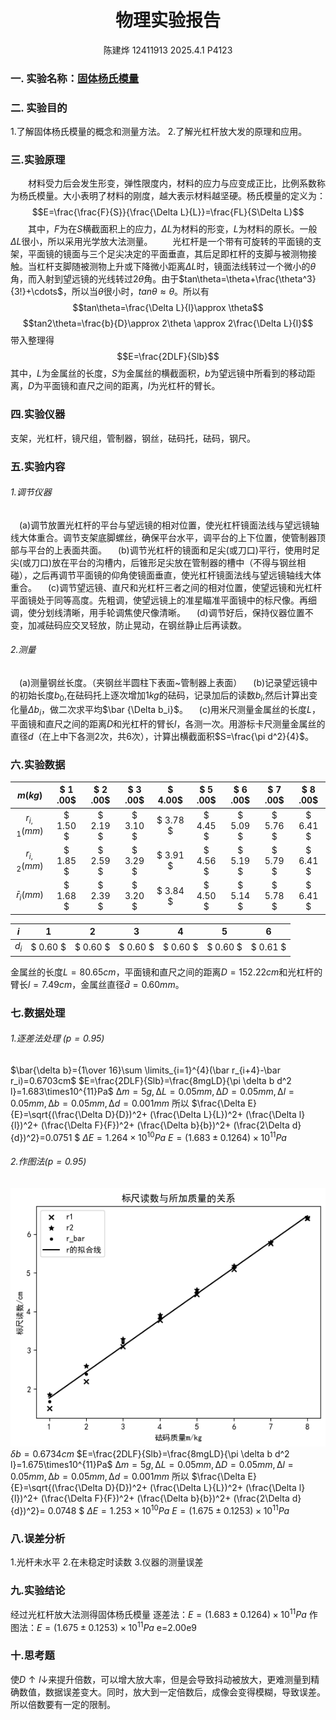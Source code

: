 <!---<style>
.center{
    width:auto;
    display:table;
    margin-left: auto;
    margin-right: auto;
}

</style>--->

# <center>物理实验报告 </center>
 <center>陈建烨 12411913 2025.4.1 P4123</center> <!---这里是姓名栏--->

### 一. 实验名称：<u>固体杨氏模量</u>
<!---课程名称写<u>和</u>之间--->
### 二. 实验目的 
1.了解固体杨氏模量的概念和测量方法。
2.了解光杠杆放大发的原理和应用。


### 三.实验原理
&emsp;&emsp;材料受力后会发生形变，弹性限度内，材料的应力与应变成正比，比例系数称为杨氏模量。大小表明了材料的刚度，越大表示材料越坚硬。杨氏模量的定义为：
$$E=\frac{\frac{F}{S}}{\frac{\Delta L}{L}}=\frac{FL}{S\Delta L}$$
&emsp;&emsp;其中，$F$为在$S$横截面积上的应力，$\Delta L$为材料的形变，$L$为材料的原长。一般$\Delta L$很小，所以采用光学放大法测量。
&emsp;&emsp;光杠杆是一个带有可旋转的平面镜的支架，平面镜的镜面与三个足尖决定的平面垂直，其后足即杠杆的支脚与被测物接触。当杠杆支脚随被测物上升或下降微小距离$\Delta L$时，镜面法线转过一个微小的$\theta$角，而入射到望远镜的光线转过$2 \theta$角。由于$tan\theta=\theta+\frac{\theta^3}{3!}+\cdots$，所以当$\theta$很小时，$tan\theta \approx \theta$。所以有
$$tan\theta=\frac{\Delta L}{l}\approx \theta$$
$$tan2\theta=\frac{b}{D}\approx 2\theta \approx 2\frac{\Delta L}{l}$$
带入整理得
$$E=\frac{2DLF}{Slb}$$
其中，$L$为金属丝的长度，$S$为金属丝的横截面积，$b$为望远镜中所看到的移动距离，$D$为平面镜和直尺之间的距离，$l$为光杠杆的臂长。


### 四.实验仪器
支架，光杠杆，镜尺组，管制器，钢丝，砝码托，砝码，钢尺。
### 五.实验内容
###### 1.调节仪器
&emsp;(a)调节放置光杠杆的平台与望远镜的相对位置，使光杠杆镜面法线与望远镜轴线大体重合。调节支架底脚螺丝，确保平台水平，调平台的上下位置，使管制器顶部与平台的上表面共面。
&emsp;(b)调节光杠杆的镜面和足尖(或刀口)平行，使用时足尖(或刀口)放在平台的沟槽内，后锥形足尖放在管制器的槽中（不得与钢丝相碰），之后再调节平面镜的仰角使镜面垂直，使光杠杆镜面法线与望远镜轴线大体重合。
&emsp;(c)调节望远镜、直尺和光杠杆三者之间的相对位置，使望远镜和光杠杆平面镜处于同等高度。先粗调，使望远镜上的准星瞄准平面镜中的标尺像。再细调，使分划线清晰，用手轮调焦使尺像清晰。
&emsp;(d)调节好后，保持仪器位置不变，加减砝码应交叉轻放，防止晃动，在钢丝静止后再读数。
###### 2.测量
&emsp;(a)测量钢丝长度。（夹钢丝半圆柱下表面~管制器上表面）
&emsp;(b)记录望远镜中的初始长度$b_0$,在砝码托上逐次增加$1kg$的砝码，记录加后的读数$b_i$,然后计算出变化量$\Delta b_i$，做二次求平均$\bar {\Delta b_i}$。
&emsp;(c)用米尺测量金属丝的长度$L$，平面镜和直尺之间的距离$D$和光杠杆的臂长$l$，各测一次。用游标卡尺测量金属丝的直径$d$（在上中下各测2次，共6次），计算出横截面积$S=\frac{\pi d^2}{4}$。

### 六.实验数据

|$m(kg)$|$ 1 .00$|$ 2 .00$|$ 3 .00$|$ 4.00$|$ 5 .00$|$ 6 .00$|$ 7 .00$|$ 8 .00$|
|:--:|:--:|:--:|:--:|:--:|:--:|:--:|:--:|:--:|
|$r_{i,1}(mm)$|$ 1.50 $|$ 2.19 $|$ 3.10 $|$ 3.78 $|$ 4.45 $|$ 5.09 $|$ 5.76 $|$ 6.41 $|
|$r_{i,2}(mm)$|$ 1.85 $|$ 2.59 $|$ 3.29 $|$ 3.91 $|$ 4.56 $|$ 5.19 $|$ 5.79 $|$ 6.41 $|
|$\bar r_i(mm)$|$ 1.68 $|$ 2.39 $|$ 3.20 $|$ 3.84 $|$ 4.50 $|$ 5.14 $|$ 5.78 $|$ 6.41 $|

|$i$|$1$|$2$|$3$|$4$|$5$|$6$|
|:--:|:--:|:--:|:--:|:--:|:--:|:--:|
|$d_i$|$ 0.60 $|$ 0.60 $|$ 0.60 $|$ 0.60 $|$ 0.60 $|$ 0.61 $|


金属丝的长度$L=80.65cm$，平面镜和直尺之间的距离$D=152.22cm$和光杠杆的臂长$l=7.49cm$，金属丝直径$\bar d=0.60mm$。
### 七.数据处理
###### 1.逐差法处理 ($p=0.95$)
$\bar{\delta b}={1\over 16}\sum \limits_{i=1}^{4}(\bar r_{i+4}-\bar r_i)=0.6703cm$
$E=\frac{2DLF}{Slb}=\frac{8mgLD}{\pi \delta b d^2 l}=1.683\times10^{11}Pa$
$∆m=5g,∆L = 0.05mm,∆D =0.05mm,∆l = 0.05mm,∆b = 0.05mm,∆d = 0.001mm$
所以
$\frac{\Delta E}{E}=\sqrt{(\frac{\Delta D}{D})^2+
(\frac{\Delta L}{L})^2+
(\frac{\Delta l}{l})^2+
(\frac{\Delta F}{F})^2+
(\frac{\Delta b}{b})^2+
(\frac{2\Delta d}{d})^2}=0.0751
$
$\Delta E=1.264\times10^{10}Pa$
$E=(1.683\pm 0.1264)\times10^{11}Pa$

###### 2.作图法($p=0.95$)
![图1](杨氏.png)
$\delta b=0.6734cm$
$E=\frac{2DLF}{Slb}=\frac{8mgLD}{\pi \delta b d^2 l}=1.675\times10^{11}Pa$
$∆m=5g,∆L = 0.05mm,∆D =0.05mm,∆l = 0.05mm,∆b = 0.05mm,∆d = 0.001mm$
所以
$\frac{\Delta E}{E}=\sqrt{(\frac{\Delta D}{D})^2+
(\frac{\Delta L}{L})^2+
(\frac{\Delta l}{l})^2+
(\frac{\Delta F}{F})^2+
(\frac{\Delta b}{b})^2+
(\frac{2\Delta d}{d})^2}= 0.0748
$
$\Delta E=1.253\times10^{10}Pa$
$E=(1.675\pm 0.1253)\times10^{11}Pa$

### 八.误差分析
1.光杆未水平
2.在未稳定时读数
3.仪器的测量误差

### 九.实验结论
经过光杠杆放大法测得固体杨氏模量
逐差法：$E=(1.683\pm 0.1264)\times10^{11}Pa$
作图法：$E=(1.675\pm 0.1253)\times10^{11}Pa$
e=2.00e9

### 十.思考题
使$D\uparrow l\downarrow$来提升倍数，可以增大放大率，但是会导致抖动被放大，更难测量到精确数值，数据误差变大。同时，放大到一定倍数后，成像会变得模糊，导致误差。所以倍数要有一定的限制。
